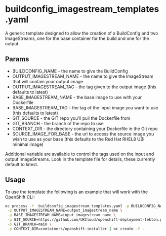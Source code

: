 # buildconfig_imagestream_templates.yaml

A generic template designed to allow the creation of a BuildConfig and two ImageStreams, one for the base container for the build and one for the output.

## Params

* BUILDCONFIG_NAME - the name to give the BuildConfig
* OUTPUT_IMAGESTREAM_NAME - the name to give the ImageStream that will contain your output image
* OUTPUT_IMAGESTREAM_TAG - the tag given to the output image (this defaults to latest)
* BASE_IMAGESTREAM_NAME - the base image to use with your Dockerfile
* BASE_IMAGESTREAM_TAG - the tag of the input image you want to use (this defaults to latest)
* GIT_SOURCE - the GIT repo you'll pull the Dockerfile from
* GIT_BRANCH - the branch of the repo to use
* CONTEXT_DIR - the directory containing your Dockerfile in the Git repo
* SOURCE_IMAGE_FOR_BASE - the url to access the source image you wish to use as your base (this defaults to the Red Hat RHEL8 UBI minimal image)

Additional variable are available to control the tags used on the input and output ImageStreams. Look in the template file for details, these currently default to latest.

## Usage

To use the template the following is an example that will work with the OpenShift CLI:

```bash
oc process -f  buildconfig_imagestream_templates.yaml -p BUILDCONFIG_NAME=test-buildconfig \
 -p OUTPUT_IMAGESTREAM_NAME=output_imagestream_name \
 -p BASE_IMAGESTREAM_NAME=input_imagestream_name \
 -p GIT_SOURCE=https://github.com/UKCloud/openshift-deployment-tekton.git \
 -p GIT_BRANCH=main \
 -p CONTEXT_DIR=containers/openshift-installer | oc create -f -
```
